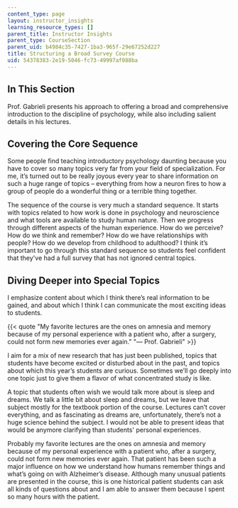 ```yaml
---
content_type: page
layout: instructor_insights
learning_resource_types: []
parent_title: Instructor Insights
parent_type: CourseSection
parent_uid: b4984c35-7427-1ba3-965f-29e67252d227
title: Structuring a Broad Survey Course
uid: 54378383-2e19-5046-fc73-49997af088ba
---
```


In This Section
---------------

Prof. Gabrieli presents his approach to offering a broad and comprehensive introduction to the discipline of psychology, while also including salient details in his lectures.

Covering the Core Sequence
--------------------------

Some people find teaching introductory psychology daunting because you have to cover so many topics very far from your field of specialization. For me, it’s turned out to be really joyous every year to share information on such a huge range of topics – everything from how a neuron fires to how a group of people do a wonderful thing or a terrible thing together.

The sequence of the course is very much a standard sequence. It starts with topics related to how work is done in psychology and neuroscience and what tools are available to study human nature. Then we progress through different aspects of the human experience. How do we perceive? How do we think and remember? How do we have relationships with people? How do we develop from childhood to adulthood? I think it’s important to go through this standard sequence so students feel confident that they've had a full survey that has not ignored central topics.

Diving Deeper into Special Topics
---------------------------------

I emphasize content about which I think there’s real information to be gained, and about which I think I can communicate the most exciting ideas to students.

{{< quote "My favorite lectures are the ones on amnesia and memory because of my personal experience with a patient who, after a surgery, could not form new memories ever again." "— Prof. Gabrieli" >}}

I aim for a mix of new research that has just been published, topics that students have become excited or disturbed about in the past, and topics about which this year’s students are curious. Sometimes we’ll go deeply into one topic just to give them a flavor of what concentrated study is like. 

A topic that students often wish we would talk more about is sleep and dreams. We talk a little bit about sleep and dreams, but we leave that subject mostly for the textbook portion of the course. Lectures can’t cover everything, and as fascinating as dreams are, unfortunately, there’s not a huge science behind the subject. I would not be able to present ideas that would be anymore clarifying than students' personal experiences.

Probably my favorite lectures are the ones on amnesia and memory because of my personal experience with a patient who, after a surgery, could not form new memories ever again. That patient has been such a major influence on how we understand how humans remember things and what’s going on with Alzheimer’s disease. Although many unusual patients are presented in the course, this is one historical patient students can ask all kinds of questions about and I am able to answer them because I spent so many hours with the patient.